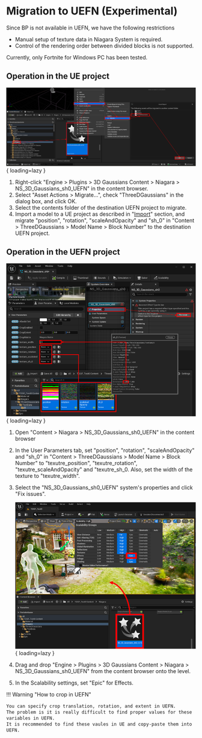 # Migration to UEFN (Experimental)

Since BP is not available in UEFN, we have the following restrictions

- Manual setup of texture data in Niagara System is required.
- Control of the rendering order between divided blocks is not supported.

Currently, only Fortnite for Windows PC has been tested.

## Operation in the UE project

![](images/how-to-uefn-migrate.png){ loading=lazy }  

1. Right-click "Engine > Plugins > 3D Gaussians Content > Niagara > NS_3D_Gaussians_sh0_UEFN" in the content browser.
2. Select "Asset Actions > Migrate...", check "ThreeDGaussians" in the dialog box, and click OK. 
3. Select the contents folder of the destination UEFN project to migrate.
4. Import a model to a UE project as described in "[Import](../how-to-import/#import)" section, and migrate "position", "rotation", "scaleAndOpacity" and "sh_0" in "Content > ThreeDGaussians > Model Name > Block Number" to the destination UEFN project.

## Operation in the UEFN project

![](images/how-to-uefn-setup.png){ loading=lazy }  

1. Open "Content > Niagara > NS_3D_Gaussians_sh0_UEFN" in the content browser
2. In the User Parameters tab, set "position", "rotation", "scaleAndOpacity" and "sh_0" in "Content > ThreeDGaussians > Model Name > Block Number" to "texutre_position", "texutre_rotation", "texutre_scaleAndOpacity" and "texutre_sh_0. Also, set the width of the texture to "texutre_width".
3. Select the "NS_3D_Gaussians_sh0_UEFN" system's properties and click "Fix issues".

	![](images/how-to-uefn-place.png){ loading=lazy }  

4. Drag and drop "Engine > Plugins > 3D Gaussians Content > Niagara > NS_3D_Gaussians_sh0_UEFN" from the content browser onto the level.
5. In the Scalability settings, set "Epic" for Effects.

!!! Warning "How to crop in UEFN"

	You can specify crop translation, rotation, and extent in UEFN.  
	The problem is it is really difficult to find proper values for these variables in UEFN.  
	It is recommended to find these vaules in UE and copy-paste them into UEFN.  
